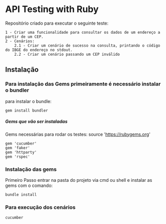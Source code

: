 # API Testing with Ruby
Repositório criado para executar o seguinte teste:
```shell
1 - Criar uma funcionalidade para consultar os dados de um endereço a partir de um CEP.
2 - Cenários:    
    2.1 - Criar um cenário de sucesso na consulta, printando o código do IBGE do endereço no stdout.
    2.2 - Criar um cenário passando um CEP inválido
```

## Instalação

### Para instalação das Gems primeiramente é necessário instalar o bundler ###
para instalar o bundle:
```shell
gem install bundler
```

##### Gems que vão ser instaladas #####

Gems necessárias para rodar os testes:
source 'https://rubygems.org'

```shell
gem 'cucumber'
gem 'faker'
gem 'httparty'
gem 'rspec'
```

### Instalação das gems ###
Primeiro Passo entrar na pasta do projeto via cmd ou shell e instalar as gems com o comando:
```shell
bundle install
```
### Para execução dos cenários ###
```shell
cucumber
```


